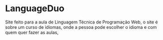 # LanguageDuo
Site feito para a aula de  Linguagem Técnica de Programação Web, o site é sobre um curso de idiomas, onde a pessoa pode escolher o idioma e com quem quer fazer as aulas,
